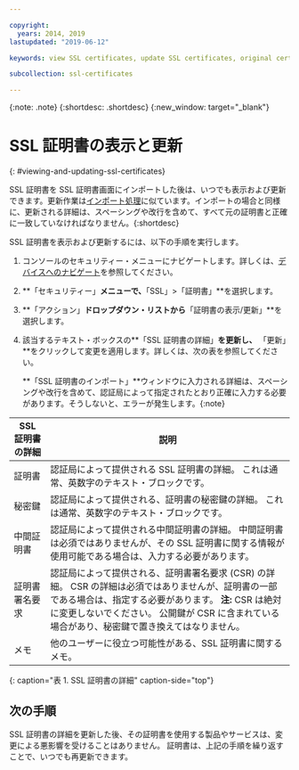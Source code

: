 ```yaml
---

copyright:
  years: 2014, 2019
lastupdated: "2019-06-12"

keywords: view SSL certificates, update SSL certificates, original certificates

subcollection: ssl-certificates

---
```


{:note: .note}
{:shortdesc: .shortdesc}
{:new_window: target="_blank"}

# SSL 証明書の表示と更新
{: #viewing-and-updating-ssl-certificates}

SSL 証明書を SSL 証明書画面にインポートした後は、いつでも表示および更新できます。更新作業は[インポート処理](/docs/infrastructure/ssl-certificates?topic=ssl-certificates-importing-ssl-certificates#importing-ssl-certificates)に似ています。インポートの場合と同様に、更新される詳細は、スペーシングや改行を含めて、すべて元の証明書と正確に一致していなければなりません。{:shortdesc}

SSL 証明書を表示および更新するには、以下の手順を実行します。

1. コンソールのセキュリティー・メニューにナビゲートします。詳しくは、[デバイスへのナビゲート](/docs/infrastructure/ssl-certificates?topic=virtual-servers-navigating-devices)を参照してください。
2. **「セキュリティー」**メニューで、**「SSL」>「証明書」**を選択します。
3. **「アクション」**ドロップダウン・リストから**「証明書の表示/更新」**を選択します。
4. 該当するテキスト・ボックスの**「SSL 証明書の詳細」**を更新し、** 「更新」**をクリックして変更を適用します。詳しくは、次の表を参照してください。

   **「SSL 証明書のインポート」**ウィンドウに入力される詳細は、スペーシングや改行を含めて、認証局によって指定されたとおり正確に入力する必要があります。そうしないと、エラーが発生します。{:note}

| SSL 証明書の詳細     | 説明 |
| --------------------------- | ----------- |
|証明書                  | 認証局によって提供される SSL 証明書の詳細。 これは通常、英数字のテキスト・ブロックです。|
|秘密鍵                  | 認証局によって提供される、証明書の秘密鍵の詳細。 これは通常、英数字のテキスト・ブロックです。|
|中間証明書| 認証局によって提供される中間証明書の詳細。 中間証明書は必須ではありませんが、その SSL 証明書に関する情報が使用可能である場合は、入力する必要があります。|
|証明書署名要求  | 認証局によって提供される、証明書署名要求 (CSR) の詳細。 CSR の詳細は必須ではありませんが、証明書の一部である場合は、指定する必要があります。 **注:** CSR は絶対に変更しないでください。 公開鍵が CSR に含まれている場合があり、秘密鍵で置き換えてはなりません。|
|メモ                        | 他のユーザーに役立つ可能性がある、SSL 証明書に関するメモ。|
{: caption="表 1. SSL 証明書の詳細" caption-side="top"}

## 次の手順

SSL 証明書の詳細を更新した後、その証明書を使用する製品やサービスは、変更による悪影響を受けることはありません。 証明書は、上記の手順を繰り返すことで、いつでも再更新できます。
